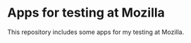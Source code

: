 Apps for testing at Mozilla
=============

This repository includes some apps for my testing at Mozilla.
